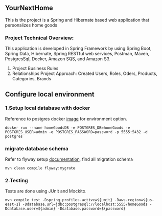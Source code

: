 ## YourNextHome 
This is the project is a Spring and Hibernate based web application that personalizes home goods

### Project Technical Overview:
This application is developed in Spring Framework by using 
Spring Boot, Spring Data, Hibernate, Spring RESTful web services, 
Postman, Maven, PostgresSql, Docker, Amazon SQS, and Amazon S3.
1. Project Business Rules
2. Relationships
       Project Approach:
       Created Users, Roles, Oders, Products, Categories, Brands 
       
## Configure local environment
### 1.Setup local database with docker
Reference to postgres docker [image](http://hub.docker.com/_/postgres) for environment option.
```
docker run --name homeGoodsDB -e POSTGRES_DB=homeGoods -e POSTGRES_USER=admin -e POSTGRES_PASSWORD=password -p 5555:5432 -d postgres
```
### migrate database schema
Refer to flyway setup [documentation](https://flywaydb.org/documentation/migrations), find all migration schema
```
mvn clean compile flyway:mygrate
```
### 2.Testing 
Tests are done using JUnit and Mockito. 
```
mvn compile test -Dspring.profiles.active=${unit} -Daws.region=${us-east-1} -Ddatabase.url=jdbc:postgresql://localhost:5555/homeGoods -Ddatabase.user=${admin} -Ddatabase.password=${password} 
```

